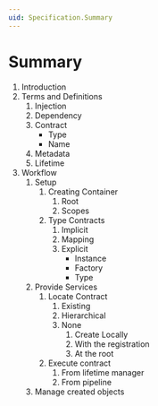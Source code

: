 ```yaml
---
uid: Specification.Summary
---
```


# Summary

1. Introduction
1. Terms and Definitions
    1. Injection
    1. Dependency
    1. Contract
        * Type
        * Name
    1. Metadata
    1. Lifetime
1. Workflow
    1. Setup
        1. Creating Container
            1. Root
            1. Scopes
        1. Type Contracts
            1. Implicit
            1. Mapping
            1. Explicit
                * Instance
                * Factory
                * Type
    1. Provide Services
        1. Locate Contract
            1. Existing
            1. Hierarchical
            1. None
                1. Create Locally
                1. With the registration
                1. At the root
        1. Execute contract
            1. From lifetime manager
            1. From pipeline
    1. Manage created objects

